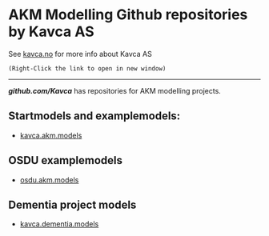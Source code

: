 # AKM Modelling Github repositories  by Kavca AS

See [kavca.no](https://kavca-homepage-blog.vercel.app/) for more info about Kavca AS

<code>(Right-Click the link to open in new window)</code>

---

***github.com/Kavca*** has repositories for AKM modelling projects.

## Startmodels and examplemodels: 

- [kavca.akm.models](https://github.com/Kavca/kavca-akm-models)

## OSDU examplemodels 

- [osdu.akm.models](https://github.com/Kavca/osdu-akm-models)

## Dementia project models

- [kavca.dementia.models](https://github.com/Kavca/osdu-akm-models)
